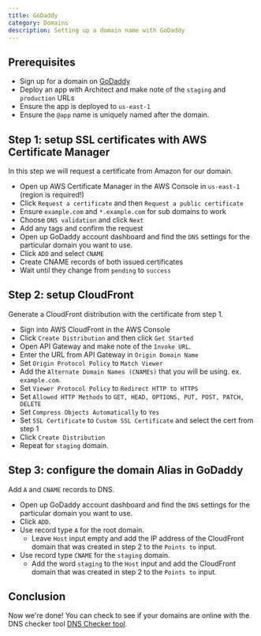 ```yaml
---
title: GoDaddy
category: Domains
description: Setting up a domain name with GoDaddy
---
```


## Prerequisites

- Sign up for a domain on [GoDaddy](https://www.godaddy.com/)
- Deploy an app with Architect and make note of the `staging` and `production` URLs
- Ensure the app is deployed to `us-east-1`
- Ensure the `@app` name is uniquely named after the domain.

## Step 1: setup SSL certificates with AWS Certificate Manager

In this step we will request a certificate from Amazon for our domain.

- Open up AWS Certificate Manager in the AWS Console in `us-east-1` (region is required!)
- Click `Request a certificate` and then `Request a public certificate`
- Ensure `example.com` and `*.example.com` for sub domains to work
- Choose `DNS validation` and click `Next`
- Add any tags and confirm the request
- Open up GoDaddy account dashboard and find the `DNS` settings for the particular domain you want to use.
- Click `ADD` and select `CNAME`
- Create CNAME records of both issued certificates
- Wait until they change from `pending` to `success`

## Step 2: setup CloudFront

Generate a CloudFront distribution with the certificate from step 1.

- Sign into AWS CloudFront in the AWS Console
- Click `Create Distribution` and then click `Get Started`
- Open API Gateway and make note of the `Invoke URL`.
- Enter the URL from API Gateway in `Origin Domain Name`
- Set `Origin Protocol Policy` to `Match Viewer`
- Add the `Alternate Domain Names (CNAMEs)` that you will be using. ex. `example.com`.
- Set `Viewer Protocol Policy` to `Redirect HTTP to HTTPS`
- Set `Allowed HTTP Methods` to `GET, HEAD, OPTIONS, PUT, POST, PATCH, DELETE`
- Set `Compress Objects Automatically` to `Yes`
- Set `SSL Certificate` to `Custom SSL Certificate` and select the cert from step 1
- Click `Create Distribution`
- Repeat for `staging` domain.

## Step 3: configure the domain Alias in GoDaddy

Add `A` and `CNAME` records to DNS.

- Open up GoDaddy account dashboard and find the `DNS` settings for the particular domain you want to use.
- Click `ADD`.
- Use record type `A` for the root domain.
    - Leave `Host` input empty and add the IP address of the CloudFront domain that was created in step 2 to the `Points to` input.
- Use record type `CNAME` for the `staging` domain.
    - Add the word `staging` to the `Host` input and add the CloudFront domain that was created in step 2 to the `Points to` input.

## Conclusion

Now we're done! You can check to see if your domains are online with the DNS checker tool [DNS Checker tool](https://dnschecker.org/).
